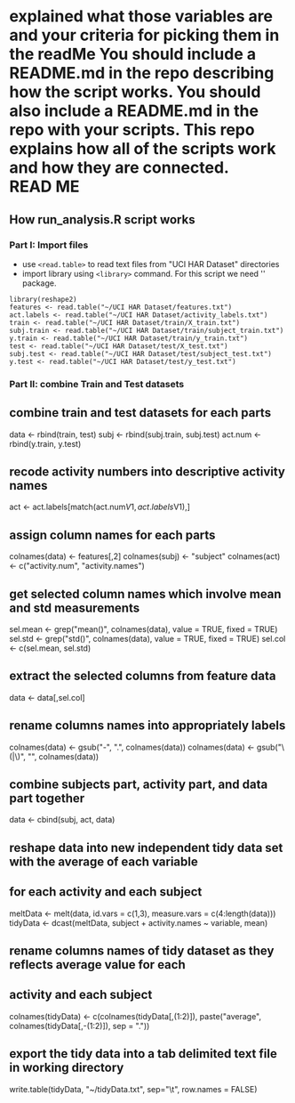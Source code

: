 explained what those variables are and your criteria for picking them in the readMe
You should include a README.md in the repo describing how the script works. 
You should also include a README.md in the repo with your scripts. This repo explains how all of the scripts work and how they are connected.  
READ ME
=======

## How run_analysis.R script works

### Part I: Import files

* use `<read.table>` to read text files from "UCI HAR Dataset" directories
* import library using `<library>` command. For this script we need '<reshape2>' package.

<pre><code>library(reshape2)
features <- read.table("~/UCI HAR Dataset/features.txt")
act.labels <- read.table("~/UCI HAR Dataset/activity_labels.txt")
train <- read.table("~/UCI HAR Dataset/train/X_train.txt")
subj.train <- read.table("~/UCI HAR Dataset/train/subject_train.txt")
y.train <- read.table("~/UCI HAR Dataset/train/y_train.txt")
test <- read.table("~/UCI HAR Dataset/test/X_test.txt")
subj.test <- read.table("~/UCI HAR Dataset/test/subject_test.txt")
y.test <- read.table("~/UCI HAR Dataset/test/y_test.txt")</code></pre>

### Part II: combine Train and Test datasets

## combine train and test datasets for each parts
data <- rbind(train, test)
subj <- rbind(subj.train, subj.test)
act.num <- rbind(y.train, y.test)

## recode activity numbers into descriptive activity names
act <- act.labels[match(act.num$V1, act.labels$V1),]

## assign column names for each parts
colnames(data) <- features[,2]
colnames(subj) <- "subject"
colnames(act) <- c("activity.num", "activity.names")

## get selected column names which involve mean and std measurements
sel.mean <- grep("mean()", colnames(data), value = TRUE, fixed = TRUE)
sel.std <- grep("std()", colnames(data), value = TRUE, fixed = TRUE)
sel.col <- c(sel.mean, sel.std)

## extract the selected columns from feature data
data <- data[,sel.col]

## rename columns names into appropriately labels
colnames(data) <- gsub("-", ".", colnames(data))
colnames(data) <- gsub("\\(|\\)", "", colnames(data))

## combine subjects part, activity part, and data part together
data <- cbind(subj, act, data)

## reshape data into new independent tidy data set with the average of each variable
## for each activity and each subject
meltData <- melt(data, id.vars = c(1,3), measure.vars = c(4:length(data)))
tidyData <- dcast(meltData, subject + activity.names ~ variable, mean)

## rename columns names of tidy dataset as they reflects average value for each
## activity and each subject
colnames(tidyData) <- c(colnames(tidyData[,(1:2)]), paste("average", colnames(tidyData[,-(1:2)]), sep = "."))

## export the tidy data into a tab delimited text file in working directory
write.table(tidyData, "~/tidyData.txt", sep="\t", row.names = FALSE)
